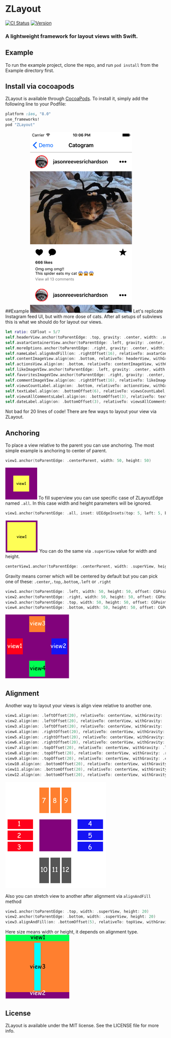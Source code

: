 # ZLayout

[![CI Status](http://img.shields.io/travis/fanticqq/ZLayout.svg?style=flat)](https://travis-ci.org/fanticqq/ZLayout)
[![Version](https://img.shields.io/cocoapods/v/ZLayout.svg?style=flat)](http://cocoapods.org/pods/ZLayout)
### A lightweight framework for layout views with Swift.

## Example

To run the example project, clone the repo, and run `pod install` from the Example directory first.

## Install via cocoapods

ZLayout is available through [CocoaPods](http://cocoapods.org). To install
it, simply add the following line to your Podfile:

```ruby
platform :ios, "8.0"
use_frameworks!
pod "ZLayout"
```
##Example
![Catogram interface](Screenshots/Catogram.png)
Let's replicate Instagram feed UI, but with more dose of cats.
After all setups of subviews this is what we should do for layout our views.
```swift
let ratio: CGFloat = 5/7
self.headerView.anchor(toParentEdge: .top, gravity: .center, width: .superView, height: 60)
self.avatarContainerView.anchor(toParentEdge: .left, gravity: .center, offset: CGPoint(x: 16, y: 0))
self.moreOptions.anchor(toParentEdge: .right, gravity: .center, width: .auto, height: .auto, offset: CGPoint(x: -16, y: 0))
self.nameLabel.alignAndFill(on: .rightOffset(16), relativeTo: avatarContainerView, withGravity: .center, stretchTo: moreOptions, trailingPadding: 16, size: .auto)
self.contentImageView.align(on: .bottom, relativeTo: headerView, withGravity: .center, width: .superView, height: .value(self.width * ratio))
self.actionsView.align(on: .bottom, relativeTo: contentImageView, withGravity: .center, width: .superView, height: 50)
self.likeImageVIew.anchor(toParentEdge: .left, gravity: .center, width: .auto, height: .auto, offset: CGPoint(x: 16, y: 0))
self.favoritesImageVIew.anchor(toParentEdge: .right, gravity: .center, width: .auto, height: .auto, offset: CGPoint(x: -16, y: 0))
self.commentImageVIew.align(on: .rightOffset(16), relativeTo: likeImageVIew, withGravity: .center, width: .auto, height: .auto)
self.viewsCountLabel.align(on: .bottom, relativeTo: actionsView, withGravity: .leftOffset(16), width: .auto, height: .auto)
self.textLabel.align(on: .bottomOffset(6), relativeTo: viewsCountLabel, withGravity: .left, width: .auto, height: .auto)
self.viewsAllCommentsLabel.align(on: .bottomOffset(3), relativeTo: textLabel, withGravity: .left, width: .auto, height: .auto)
self.dateLabel.align(on: .bottomOffset(3), relativeTo: viewsAllCommentsLabel, withGravity: .left, width: .auto, height: .auto)
```
Not bad for 20 lines of code!
There are few ways to layout your view via ZLayout.
## Anchoring
To place a view relative to the parent you can use anchoring. The most simple example is anchoring to center of parent.
```swift
view1.anchor(toParentEdge: .centerParent, width: 50, height: 50)
```
![anchorCenter Example](Screenshots/anchorCenter.png)
To fill superview you can use specific case of ZLayoutEdge named ```.all```. In this case width and height parameters will be ignored.
```swift
view1.anchor(toParentEdge: .all, inset: UIEdgeInsets(top: 5, left: 5, bottom: 5, right: 5))
```
![superView Example](Screenshots/superView.png)
You can do the same via ```.superView``` value for width and height.
```swift
centerView1.anchor(toParentEdge: .centerParent, width: .superView, height: .superView, inset: UIEdgeInsets(top: 5, left: 5, bottom: 5, right: 5))
```
Gravity means corner which will be centered by default but you can pick one of these:
```.center```,```.top```,```.bottom```,```.left``` or ```.right```
```swift
view1.anchor(toParentEdge: .left, width: 50, height: 50, offset: CGPoint(x: 5, y: 0))
view2.anchor(toParentEdge: .right, width: 50, height: 50, offset: CGPoint(x: -5, y: 0))
view3.anchor(toParentEdge: .top, width: 50, height: 50, offset: CGPoint(x: 0, y: 5))
view4.anchor(toParentEdge: .bottom, width: 50, height: 50, offset: CGPoint(x: 0, y: -5))
```
![superView Example](Screenshots/Anchors.png)

## Alignment
Another way to layout your views is align view relative to another one.
```swift
view1.align(on: .leftOffset(20), relativeTo: centerView, withGravity: .top, width: 80, height: 30)
view2.align(on: .leftOffset(20), relativeTo: centerView, withGravity: .center, width: 80, height: 30)
view3.align(on: .leftOffset(20), relativeTo: centerView, withGravity: .bottom, width: 80, height: 30)
view4.align(on: .rightOffset(20), relativeTo: centerView, withGravity: .top, width: 80, height: 30)
view5.align(on: .rightOffset(20), relativeTo: centerView, withGravity: .center, width: 80, height: 30)
view6.align(on: .rightOffset(20), relativeTo: centerView, withGravity: .bottom, width: 80, height: 30)
view7.align(on: .topOffset(20), relativeTo: centerView, withGravity: .left, width: 30, height: 80)
view8.align(on: .topOffset(20), relativeTo: centerView, withGravity: .right, width: 30, height: 80)
view9.align(on: .topOffset(20), relativeTo: centerView, withGravity: .center, width: 30, height: 80)
view10.align(on: .bottomOffset(20), relativeTo: centerView, withGravity: .left, width: 30, height: 80)
view11.align(on: .bottomOffset(20), relativeTo: centerView, withGravity: .right, width: 30, height: 80)
view12.align(on: .bottomOffset(20), relativeTo: centerView, withGravity: .center, width: 30, height: 80)
```
![superView Example](Screenshots/Alignment.png)

Also you can stretch view to another after alignment via ```alignAndFill``` method
```swift
view1.anchor(toParentEdge: .top, width: .superView, height: 20)
view2.anchor(toParentEdge: .bottom, width: .superView, height: 20)
view3.alignAndFill(on: .bottomOffset(5), relativeTo: topView, withGravity: .center, stretchTo: bottomView, trailingPadding: 5, size: 20)
```
Here size means width or height, it depends on alignment type.
![superView Example](Screenshots/AlignAndFill.png)
## License

ZLayout is available under the MIT license. See the LICENSE file for more info.

